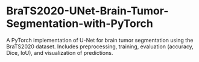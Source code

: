# BraTS2020-UNet-Brain-Tumor-Segmentation-with-PyTorch
A PyTorch implementation of U-Net for brain tumor segmentation using the BraTS2020 dataset. Includes preprocessing, training, evaluation (accuracy, Dice, IoU), and visualization of predictions.
